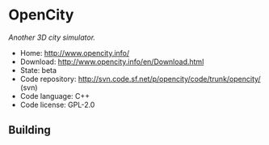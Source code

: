 # OpenCity

_Another 3D city simulator._

- Home: http://www.opencity.info/
- Download: http://www.opencity.info/en/Download.html
- State: beta
- Code repository: http://svn.code.sf.net/p/opencity/code/trunk/opencity/ (svn)
- Code language: C++
- Code license: GPL-2.0

## Building
